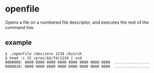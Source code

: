 # openfile

Opens a file on a numbered file descriptor, and executes the rest of the command line.

## example

    $ ./openfile /dev/zero 1234 /bin/sh
    $ head -c 32 /proc/$$/fd/1234 | xxd
    0000000: 0000 0000 0000 0000 0000 0000 0000 0000  ................
    0000010: 0000 0000 0000 0000 0000 0000 0000 0000  ................
